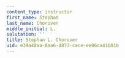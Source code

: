 ```yaml
---
content_type: instructor
first_name: Stephan
last_name: Chorover
middle_initial: L.
salutation: ''
title: Stephan L. Chorover
uid: e39a48aa-8aa6-4873-cace-ee06ca41b01b
---
```


